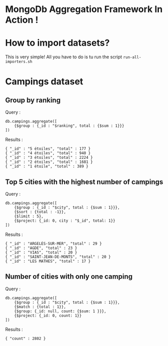MongoDb Aggregation Framework In Action !
=========================================

# How to import datasets?

This is very simple! All you have to do is tu run the script `run-all-importers.sh`

# Campings dataset

## Group by ranking

Query :

    db.campings.aggregate([
        {$group : {_id : "$ranking", total : {$sum : 1}}}
    ])

Results :

    { "_id" : "5 étoiles", "total" : 177 }
    { "_id" : "4 étoiles", "total" : 940 }
    { "_id" : "3 étoiles", "total" : 2224 }
    { "_id" : "2 étoiles", "total" : 1681 }
    { "_id" : "1 étoile", "total" : 389 }

## Top 5 cities with the highest number of campings

Query :

    db.campings.aggregate([
        {$group : {_id : "$city", total : {$sum : 1}}},
        {$sort : {total : -1}},
        {$limit : 5},
        {$project: {_id: 0, city : "$_id", total: 1}}
    ])

Results :

    { "_id" : "ARGELÈS-SUR-MER", "total" : 29 }
    { "_id" : "AGDE", "total" : 23 }
    { "_id" : "VIAS", "total" : 20 }
    { "_id" : "SAINT-JEAN-DE-MONTS", "total" : 20 }
    { "_id" : "LES MATHES", "total" : 17 }

## Number of cities with only one camping

Query :

    db.campings.aggregate([
        {$group : {_id : "$city", total : {$sum : 1}}},
        {$match : {total : 1}},
        {$group: {_id: null, count: {$sum: 1 }}},
        {$project: {_id: 0, count: 1}}
    ])

Results :

    { "count" : 2802 }


